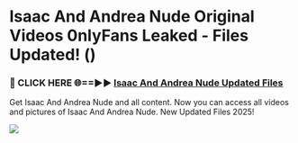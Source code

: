 # Isaac And Andrea Nude Original Videos 0nlyFans Leaked - Files Updated! ()

<h3>🔴 CLICK HERE 🌐==►► <a href="https://tinyurl.com/2p9ay9w9" rel="nofollow">Isaac And Andrea Nude Updated Files</a></h3>

Get Isaac And Andrea Nude and all content. Now you can access all videos and pictures of Isaac And Andrea Nude. New Updated Files 2025!

[![](https://i.imgur.com/KQgVmj3.gif)](https://tinyurl.com/2p9ay9w9)
